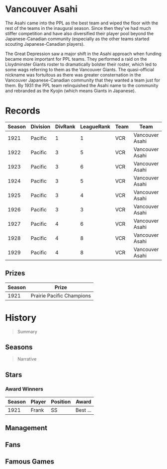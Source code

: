 # Vancouver Asahi

The Asahi came into the PPL as the best team and wiped the floor with the rest of the teams in the inaugural season. Since then they've had much stiffer competition and have also diversified their player pool beyond the Japanese-Canadian community (especially as the other teams started scouting Japanese-Canadian players).

The Great Depression saw a major shift in the Asahi approach when funding became more important for PPL teams. They performed a raid on the Lloydminster Giants roster to dramatically bolster their roster, which led to some wags referring to them as the Vancouver Giants. The quasi-official nickname was fortuitous as there was greater consternation in the Vancouver Japanese-Canadian community that they wanted a team just for them. By 1931 the PPL team relinquished the Asahi name to the community and rebranded as the Kyojin (which means Giants in Japanese).

# Records


| Season | Division | DivRank | LeagueRank | Team | Team | Rating | GP | W | L | Win% | RS | RA | pW-L | RDiff | Hits | Pennant | Champion |
|------|---------|---|-----|-------|-----|-----|-----|-----|-------|-----|-----|-------|------|--|---|---|---|
| 1921 | Pacific | 1 | 1 | VCR | Vancouver Asahi | 101.5 | 158 | 122 | 36 | 0.7721518987 | 820 | 509 | 0.703736011 | 311 |  | 1 | 1
| 1922 | Pacific | 3 | 5 | VCR | Vancouver Asahi | 102.1 | 154 | 78 | 76 | 0.5064935065 | 428 | 409 | 0.5207622324 | 19 |  |  | 
| 1923 | Pacific | 3 | 6 | VCR | Vancouver Asahi | 106 | 154 | 56 | 98 | 0.3636363636 | 389 | 516 | 0.3735481083 | -127 | 1205 |  | 
| 1924 | Pacific | 3 | 5 | VCR | Vancouver Asahi | 114.4 | 154 | 60 | 94 | 0.3896103896 | 418 | 559 | 0.3700686038 | -141 | 1191 |  | 
| 1925 | Pacific | 3 | 4 | VCR | Vancouver Asahi | 134.4 | 154 | 76 | 78 | 0.4935064935 | 497 | 502 | 0.4954205102 | -5 | 1324 |  | 
| 1926 | Pacific | 3 | 3 | VCR | Vancouver Asahi | 137.1 | 154 | 82 | 72 | 0.5324675325 | 524 | 526 | 0.4982571478 | -2 | 1320 |  | 
| 1927 | Pacific | 4 | 6 | VCR | Vancouver Asahi | 132.3 | 154 | 55 | 99 | 0.3571428571 | 456 | 591 | 0.3835371745 | -135 | 1180 |  | 
| 1928 | Pacific | 4 | 8 | VCR | Vancouver Asahi | 127.2 | 154 | 39 | 115 | 0.2532467532 | 442 | 732 | 0.2843101351 | -290 | 1171 |  | 
| 1929 | Pacific | 4 | 8 | VCR | Vancouver Asahi | 135.5 | 154 | 35 | 119 | 0.2272727273 | 426 | 724 | 0.2747720361 | -298 | 1179 |  | 




## Prizes

| Season | Prize |
|--------|----------|
| 1921 | Prairie Pacific Champions |
 

# History

> Summary

## Seasons

> Narrative

## Stars

### Award Winners

| Season | Player   | Position | Award |
|--------|----------|----------|-------|
| 1921 | Frank | SS | Best ... |



## Management



## Fans



## Famous Games

